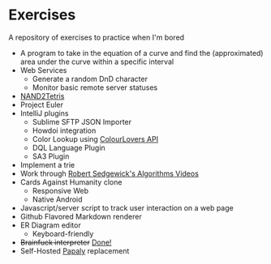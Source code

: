 Exercises
=========

A repository of exercises to practice when I'm bored

* A program to take in the equation of a curve and find the (approximated) area under the curve within a specific interval
* Web Services
  * Generate a random DnD character
  * Monitor basic remote server statuses
* [NAND2Tetris](http://www.nand2tetris.org)
* Project Euler
* IntelliJ plugins
  * Sublime SFTP JSON Importer
  * Howdoi integration
  * Color Lookup using [ColourLovers API](http://www.colourlovers.com/api)
  * DQL Language Plugin
  * SA3 Plugin
* Implement a trie
* Work through [Robert Sedgewick's Algorithms Videos](https://www.youtube.com/playlist?list=PLxc4gS-_A5VDXUIOPkJkwQKYiT2T1t0I8)
* Cards Against Humanity clone
  * Responsive Web
  * Native Android
* Javascript/server script to track user interaction on a web page
* Github Flavored Markdown renderer
* ER Diagram editor
  * Keyboard-friendly
* ~~Brainfuck interpreter~~ [Done!](https://www.github.com/Deathnerd/pyfck)
* Self-Hosted [Papaly](https://papaly.com/) replacement
